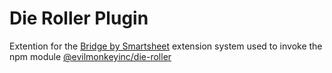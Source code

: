 # Die Roller Plugin

Extention for the [Bridge by Smartsheet](https://bridge.smartsheet.com) extension system used to invoke the npm module [@evilmonkeyinc/die-roller](https://www.npmjs.com/package/@evilmonkeyinc/die-roller)